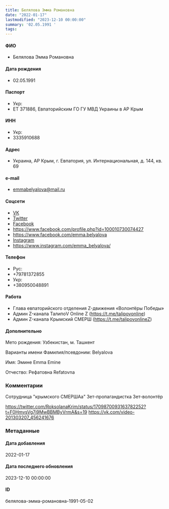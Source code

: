 ```yaml
---
title: Белялова Эмма Романовна
date: "2022-01-17"
lastmodified: "2023-12-10 00:00:00"
summary: '02.05.1991 '
tags: 
---
```

<!--# pp1-->
<!--## Фигурант-->
<!--### Личные данные-->
#### ФИО
- Белялова Эмма Романовна
#### Дата рождения
- 02.05.1991
#### Паспорт
- Укр:
- ЕТ 371886, Евпаторийским ГО ГУ МВД Украины в АР Крым
#### ИНН
- Укр:
- 3335910688
#### Адрес
- Украина, АР Крым, г. Евпатория, ул. Интернациональная, д. 144, кв. 69
#### e-mail
- emmabelyalova@mail.ru
#### Соцсети
- [VK](https://vk.com/id_emmabelyalova)
- [Twitter](https://twitter.com/emmabelyalova)
- [Facebook](https://www.facebook.com/profile.php?id=100005210741300)
- https://www.facebook.com/profile.php?id=100010730074427
- https://www.facebook.com/emma.belyalova
- [Instagram](https://www.instagram.com/emmabelyalova/)
- https://www.instagram.com/emma_belyalova/
#### Телефон
- Рус:
- +79781372855
- Укр:
- +380950048891
#### Работа
- Глава евпаторийского отделения Z-движения «Волонтёры Победы»
- Админ Z-канала ТалипоV Online Z (https://t.me/talipovonline)
- Админ Z-канала Крымский СМЕРШ (https://t.me/talipovonlineZ)
#### Дополнительно
Мето рождения:
Узбекистан, м. Ташкент
 
Варианты имени
Фамилия/псевдоним:
Belyalova
 
Имя:
Эмине
Emma
Emine
 
Отчество:
Рефатовна
Refatovna
### Комментарии
Сотрудница "крымского СМЕРШАа"
Зет-пропагандистка
Зет-волонтёр
 
https://twitter.com/RoksolanaKrim/status/1709870093163782252?t=F0HmvsVg7i9MwBBMByVrmA&s=19 https://vk.com/video-201303207_456241676
### Метаданные
#### Дата добавления
2022-01-17
#### Дата последнего обновления
2023-12-10 00:00:00
#### ID
белялова-эмма-романовна-1991-05-02
<!--## END;-->
